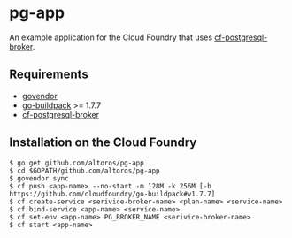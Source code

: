 # pg-app

An example application for the Cloud Foundry that uses [cf-postgresql-broker](https://github.com/Altoros/cf-postgresql-broker).

## Requirements

* [govendor](https://github.com/kardianos/govendor)
* [go-buildpack](https://github.com/cloudfoundry/go-buildpack) >= 1.7.7
* [cf-postgresql-broker](https://github.com/Altoros/cf-postgresql-broker)

## Installation on the Cloud Foundry

```
$ go get github.com/altoros/pg-app
$ cd $GOPATH/github.com/altoros/pg-app
$ govendor sync
$ cf push <app-name> --no-start -m 128M -k 256M [-b https://github.com/cloudfoundry/go-buildpack#v1.7.7]
$ cf create-service <serivice-broker-name> <plan-name> <service-name>
$ cf bind-service <app-name> <service-name>
$ cf set-env <app-name> PG_BROKER_NAME <serivice-broker-name>
$ cf start <app-name>
```
